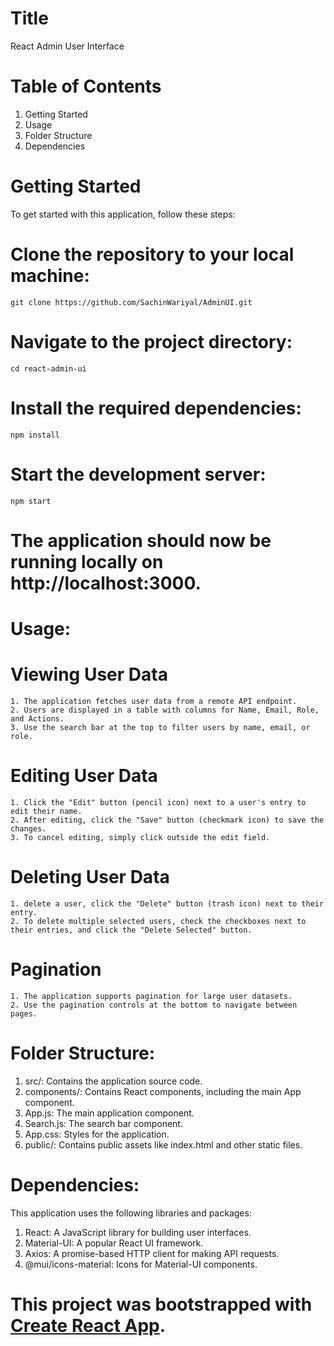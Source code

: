 # Title
React Admin User Interface

# Table of Contents
1. Getting Started
2. Usage
3. Folder Structure
4. Dependencies

# Getting Started

To get started with this application, follow these steps:

# Clone the repository to your local machine:

    git clone https://github.com/SachinWariyal/AdminUI.git

# Navigate to the project directory:

    cd react-admin-ui

# Install the required dependencies:
   
    npm install

# Start the development server:
    
    npm start
 # The application should now be running locally on http://localhost:3000.


# Usage: 

 # Viewing User Data

    1. The application fetches user data from a remote API endpoint.
    2. Users are displayed in a table with columns for Name, Email, Role, and Actions.
    3. Use the search bar at the top to filter users by name, email, or role.

 # Editing User Data  
    
    1. Click the "Edit" button (pencil icon) next to a user's entry to edit their name.
    2. After editing, click the "Save" button (checkmark icon) to save the changes.
    3. To cancel editing, simply click outside the edit field.

 # Deleting User Data
    
    1. delete a user, click the "Delete" button (trash icon) next to their entry.
    2. To delete multiple selected users, check the checkboxes next to their entries, and click the "Delete Selected" button.

 # Pagination
    
    1. The application supports pagination for large user datasets.
    2. Use the pagination controls at the bottom to navigate between pages.


# Folder Structure:

 1. src/: Contains the application source code.
 2.   components/: Contains React components, including the main App component.
 3.    App.js: The main application component.
 4.  Search.js: The search bar component.
 5.   App.css: Styles for the application.
 6.  public/: Contains public assets like index.html and other static files.


# Dependencies:

 This application uses the following libraries and packages:

1. React: A JavaScript library for building user interfaces.
2. Material-UI: A popular React UI framework.
3. Axios: A promise-based HTTP client for making API requests.
4. @mui/icons-material: Icons for Material-UI components.



# This project was bootstrapped with [Create React App](https://github.com/facebook/create-react-app).
